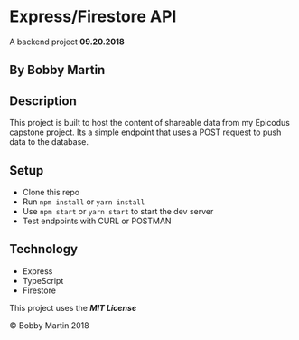 # Express/Firestore API
A backend project **09.20.2018**

## By Bobby Martin

## Description
This project is built to host the content of shareable data from my Epicodus capstone project. Its a simple endpoint that uses a POST request to push data to the database.

## Setup
* Clone this repo
* Run `npm install` or `yarn install`
* Use `npm start` or `yarn start` to start the dev server
* Test endpoints with CURL or POSTMAN

## Technology
* Express
* TypeScript
* Firestore

This project uses the **_MIT License_**

&copy; Bobby Martin 2018
